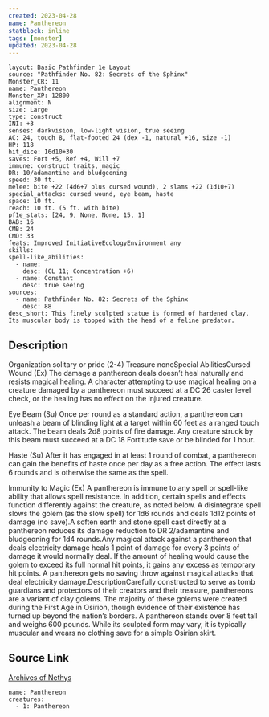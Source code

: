 ```yaml
---
created: 2023-04-28
name: Panthereon
statblock: inline
tags: [monster]
updated: 2023-04-28
---
```

```statblock
layout: Basic Pathfinder 1e Layout
source: "Pathfinder No. 82: Secrets of the Sphinx"
Monster_CR: 11
name: Panthereon
Monster_XP: 12800
alignment: N
size: Large
type: construct
INI: +3
senses: darkvision, low-light vision, true seeing
AC: 24, touch 8, flat-footed 24 (dex -1, natural +16, size -1)
HP: 118
hit_dice: 16d10+30
saves: Fort +5, Ref +4, Will +7
immune: construct traits, magic
DR: 10/adamantine and bludgeoning
speed: 30 ft.
melee: bite +22 (4d6+7 plus cursed wound), 2 slams +22 (1d10+7)
special_attacks: cursed wound, eye beam, haste
space: 10 ft.
reach: 10 ft. (5 ft. with bite)
pf1e_stats: [24, 9, None, None, 15, 1]
BAB: 16
CMB: 24
CMD: 33
feats: Improved InitiativeEcologyEnvironment any
skills: 
spell-like_abilities:
  - name:
    desc: (CL 11; Concentration +6)
  - name: Constant
    desc: true seeing
sources:
  - name: Pathfinder No. 82: Secrets of the Sphinx
    desc: 88
desc_short: This finely sculpted statue is formed of hardened clay. Its muscular body is topped with the head of a feline predator.
```
## Description
Organization solitary or pride (2-4)
Treasure noneSpecial AbilitiesCursed Wound (Ex) The damage a panthereon deals doesn’t heal naturally and resists magical healing. A character attempting to use magical healing on a creature damaged by a panthereon must succeed at a DC 26 caster level check, or the healing has no effect on the injured creature.

Eye Beam (Su) Once per round as a standard action, a panthereon can unleash a beam of blinding light at a target within 60 feet as a ranged touch attack. The beam deals 2d8 points of fire damage. Any creature struck by this beam must succeed at a DC 18 Fortitude save or be blinded for 1 hour.

Haste (Su) After it has engaged in at least 1 round of combat, a panthereon can gain the benefits of haste once per day as a free action. The effect lasts 6 rounds and is otherwise the same as the spell.

Immunity to Magic (Ex) A panthereon is immune to any spell or spell-like ability that allows spell resistance. In addition, certain spells and effects function differently against the creature, as noted below. A disintegrate spell slows the golem (as the slow spell) for 1d6 rounds and deals 1d12 points of damage (no save).A soften earth and stone spell cast directly at a panthereon reduces its damage reduction to DR 2/adamantine and bludgeoning for 1d4 rounds.Any magical attack against a panthereon that deals electricity damage heals 1 point of damage for every 3 points of damage it would normally deal. If the amount of healing would cause the golem to exceed its full normal hit points, it gains any excess as temporary hit points. A panthereon gets no saving throw against magical attacks that deal electricity damage.DescriptionCarefully constructed to serve as tomb guardians and protectors of their creators and their treasure, panthereons are a variant of clay golems. The majority of these golems were created during the First Age in Osirion, though evidence of their existence has turned up beyond the nation’s borders. A panthereon stands over 8 feet tall and weighs 600 pounds. While its sculpted form may vary, it is typically muscular and wears no clothing save for a simple Osirian skirt.
## Source Link
[Archives of Nethys](https://aonprd.com/MonsterDisplay.aspx?ItemName=Panthereon)
```encounter-table
name: Panthereon
creatures:
  - 1: Panthereon
```
